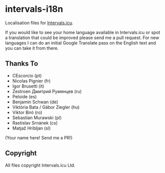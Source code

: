 # intervals-i18n

Localisation files for [Intervals.icu](https://intervals.icu/).

If you would like to see your home language available in Intervals.icu or spot a translation that could be improved
please send me a pull request. For new languages I can do an initial Google Translate pass on the English text and
you can take it from there.

## Thanks To

- CEscorcio (pt)
- Nicolas Pignier (fr)
- Igor Brusetti (it)
- Zestroen Дмитрий Румянцев (ru)
- Peloide (es)
- Benjamin Schwan (de)
- Viktória Bata / Gábor Ziegler (hu)
- Viktor Biró (ro)
- Sebastian Murawski (pl)
- Rastislav Srnánek (cs)
- Matjaž Hribljan (sl)

(Your name here! Send me a PR!)

## Copyright

All files copyright Intervals.icu Ltd.
